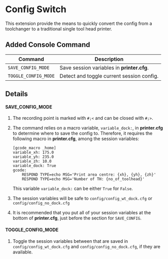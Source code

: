 # Config Switch

This extension provide the means to quickly convert the config from a toolchanger to a traditional single tool head printer.

## Added Console Command

| Command              | Description                                |
| -------------------- | ------------------------------------------ |
| `SAVE_CONFIG_MODE`   | Save session variables in **printer.cfg**. |
| `TOGGLE_CONFIG_MODE` | Detect and toggle current session config.  |

## Details

#### SAVE_CONFIG_MODE

1. The recording point is marked with `#;<` and can be closed with `#;>`.

2. The command relies on a macro variable, `variable_dock:`, in **printer.cfg** to determine where to save the config to. Therefore, it requires the following macro in **printer.cfg**, among the session variables:
   
   ```
   [gcode_macro _home]
   variable_xh: 175.0
   variable_yh: 235.0
   variable_zh: 10.0
   variable_dock: True
   gcode:
       RESPOND TYPE=echo MSG='Print area centre: {xh}, {yh}, {zh}'
       RESPOND TYPE=echo MSG='Number of TH: {no_of_toolhead}'
   ```
   
   This variable `variable_dock:` can be either `True` for `False`.

3. The session variables will be safe to `config/config_wt_dock.cfg` or `config/config_no_dock.cfg`

4. It is recommended that you put all of your session variables at the bottom of **printer.cfg**, just before the section for `SAVE_CONFIG`.

#### TOGGLE_CONFIG_MODE

1. Toggle the session variables between that are saved in `config/config_wt_dock.cfg` and `config/config_no_dock.cfg`, if they are available.


